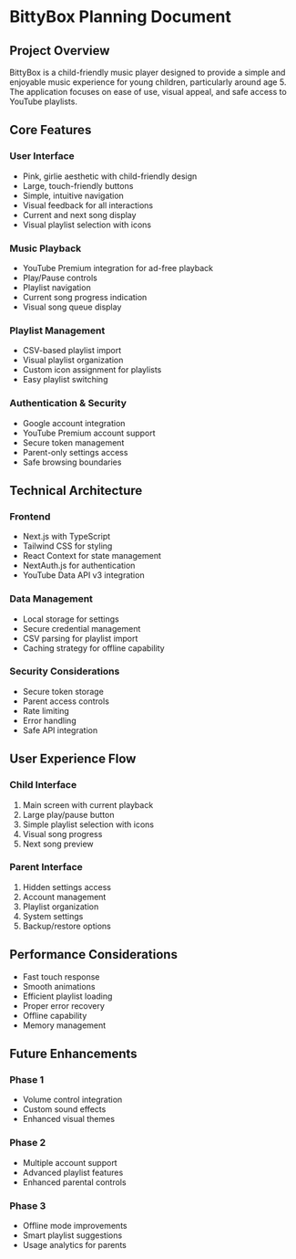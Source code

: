 # BittyBox Planning Document

## Project Overview

BittyBox is a child-friendly music player designed to provide a simple and enjoyable music experience for young children, particularly around age 5. The application focuses on ease of use, visual appeal, and safe access to YouTube playlists.

## Core Features

### User Interface
- Pink, girlie aesthetic with child-friendly design
- Large, touch-friendly buttons
- Simple, intuitive navigation
- Visual feedback for all interactions
- Current and next song display
- Visual playlist selection with icons

### Music Playback
- YouTube Premium integration for ad-free playback
- Play/Pause controls
- Playlist navigation
- Current song progress indication
- Visual song queue display

### Playlist Management
- CSV-based playlist import
- Visual playlist organization
- Custom icon assignment for playlists
- Easy playlist switching

### Authentication & Security
- Google account integration
- YouTube Premium account support
- Secure token management
- Parent-only settings access
- Safe browsing boundaries

## Technical Architecture

### Frontend
- Next.js with TypeScript
- Tailwind CSS for styling
- React Context for state management
- NextAuth.js for authentication
- YouTube Data API v3 integration

### Data Management
- Local storage for settings
- Secure credential management
- CSV parsing for playlist import
- Caching strategy for offline capability

### Security Considerations
- Secure token storage
- Parent access controls
- Rate limiting
- Error handling
- Safe API integration

## User Experience Flow

### Child Interface
1. Main screen with current playback
2. Large play/pause button
3. Simple playlist selection with icons
4. Visual song progress
5. Next song preview

### Parent Interface
1. Hidden settings access
2. Account management
3. Playlist organization
4. System settings
5. Backup/restore options

## Performance Considerations

- Fast touch response
- Smooth animations
- Efficient playlist loading
- Proper error recovery
- Offline capability
- Memory management

## Future Enhancements

### Phase 1
- Volume control integration
- Custom sound effects
- Enhanced visual themes

### Phase 2
- Multiple account support
- Advanced playlist features
- Enhanced parental controls

### Phase 3
- Offline mode improvements
- Smart playlist suggestions
- Usage analytics for parents